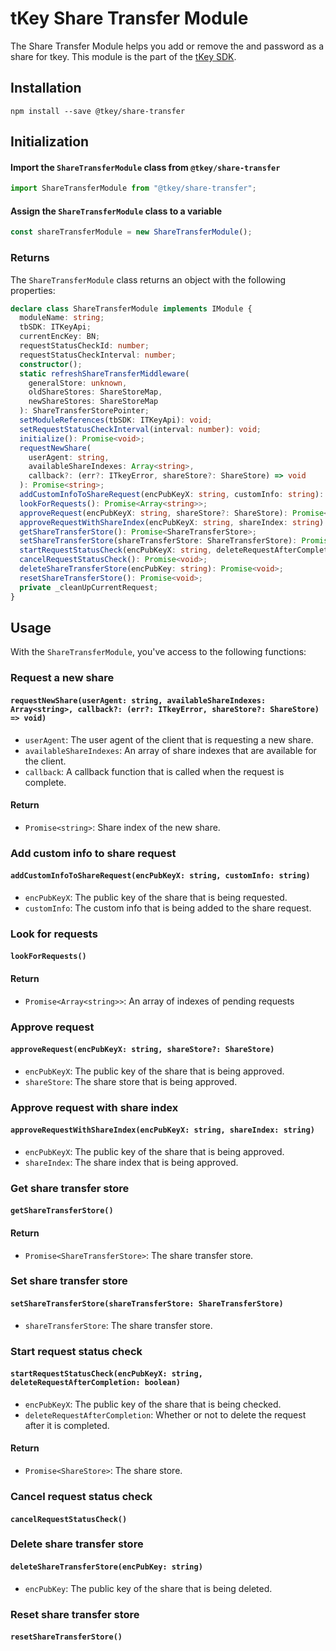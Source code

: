 # tKey Share Transfer Module

The Share Transfer Module helps you add or remove the and password as a share for tkey. This module is the part of the [tKey SDK](https://github.com/tkey/tkey/).

## Installation

```shell
npm install --save @tkey/share-transfer
```

## Initialization

#### Import the `ShareTransferModule` class from `@tkey/share-transfer`

```javascript
import ShareTransferModule from "@tkey/share-transfer";
```

#### Assign the `ShareTransferModule` class to a variable

```javascript
const shareTransferModule = new ShareTransferModule();
```

### Returns

The `ShareTransferModule` class returns an object with the following properties:

```ts
declare class ShareTransferModule implements IModule {
  moduleName: string;
  tbSDK: ITKeyApi;
  currentEncKey: BN;
  requestStatusCheckId: number;
  requestStatusCheckInterval: number;
  constructor();
  static refreshShareTransferMiddleware(
    generalStore: unknown,
    oldShareStores: ShareStoreMap,
    newShareStores: ShareStoreMap
  ): ShareTransferStorePointer;
  setModuleReferences(tbSDK: ITKeyApi): void;
  setRequestStatusCheckInterval(interval: number): void;
  initialize(): Promise<void>;
  requestNewShare(
    userAgent: string,
    availableShareIndexes: Array<string>,
    callback?: (err?: ITkeyError, shareStore?: ShareStore) => void
  ): Promise<string>;
  addCustomInfoToShareRequest(encPubKeyX: string, customInfo: string): Promise<void>;
  lookForRequests(): Promise<Array<string>>;
  approveRequest(encPubKeyX: string, shareStore?: ShareStore): Promise<void>;
  approveRequestWithShareIndex(encPubKeyX: string, shareIndex: string): Promise<void>;
  getShareTransferStore(): Promise<ShareTransferStore>;
  setShareTransferStore(shareTransferStore: ShareTransferStore): Promise<void>;
  startRequestStatusCheck(encPubKeyX: string, deleteRequestAfterCompletion: boolean): Promise<ShareStore>;
  cancelRequestStatusCheck(): Promise<void>;
  deleteShareTransferStore(encPubKey: string): Promise<void>;
  resetShareTransferStore(): Promise<void>;
  private _cleanUpCurrentRequest;
}
```

## Usage

With the `ShareTransferModule`, you've access to the following functions:

### Request a new share

#### `requestNewShare(userAgent: string, availableShareIndexes: Array<string>, callback?: (err?: ITkeyError, shareStore?: ShareStore) => void)`

- `userAgent`: The user agent of the client that is requesting a new share.
- `availableShareIndexes`: An array of share indexes that are available for the client.
- `callback`: A callback function that is called when the request is complete.

#### Return

- `Promise<string>`: Share index of the new share.

### Add custom info to share request

#### `addCustomInfoToShareRequest(encPubKeyX: string, customInfo: string)`

- `encPubKeyX`: The public key of the share that is being requested.
- `customInfo`: The custom info that is being added to the share request.

### Look for requests

#### `lookForRequests()`

#### Return

- `Promise<Array<string>>`: An array of indexes of pending requests

### Approve request

#### `approveRequest(encPubKeyX: string, shareStore?: ShareStore)`

- `encPubKeyX`: The public key of the share that is being approved.
- `shareStore`: The share store that is being approved.

### Approve request with share index

#### `approveRequestWithShareIndex(encPubKeyX: string, shareIndex: string)`

- `encPubKeyX`: The public key of the share that is being approved.
- `shareIndex`: The share index that is being approved.

### Get share transfer store

#### `getShareTransferStore()`

#### Return

- `Promise<ShareTransferStore>`: The share transfer store.

### Set share transfer store

#### `setShareTransferStore(shareTransferStore: ShareTransferStore)`

- `shareTransferStore`: The share transfer store.

### Start request status check

#### `startRequestStatusCheck(encPubKeyX: string, deleteRequestAfterCompletion: boolean)`

- `encPubKeyX`: The public key of the share that is being checked.
- `deleteRequestAfterCompletion`: Whether or not to delete the request after it is completed.

#### Return

- `Promise<ShareStore>`: The share store.

### Cancel request status check

#### `cancelRequestStatusCheck()`

### Delete share transfer store

#### `deleteShareTransferStore(encPubKey: string)`

- `encPubKey`: The public key of the share that is being deleted.

### Reset share transfer store

#### `resetShareTransferStore()`